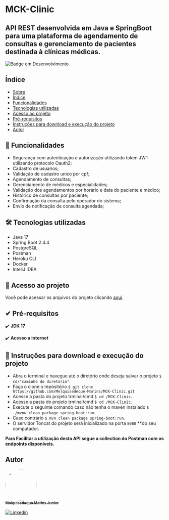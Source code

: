 # MCK-Clinic
<a id="Sobre"></a>
## API REST desenvolvida em Java e SpringBoot para uma plataforma de agendamento de consultas e gerenciamento de pacientes destinada à clínicas médicas.

![Badge em Desenvolvimento](http://img.shields.io/static/v1?label=STATUS&message=EM%20DESENVOLVIMENTO&color=GREEN&style=for-the-badge)

<a id="Indice"></a>
## Índice
<!--ts-->
* [Sobre](#Sobre)
* [Índice](#Indice)
* [Funcionalidades](#Funcionalidades)
* [Tecnologias utilizadas](#Tecnologias)
* [Acesso ao projeto](#Acesso_ao_projeto)
* [Pré-requisitos](#Pre-requisitos)
* [Instruções para download e execução do projeto](#Instruções)
* [Autor](#Autor)
<!--te-->

<a id="Funcionalidades"></a>
## 🔨 Funcionalidades 
- Segurança com autenticação e autorização utilizando token JWT utilizando protocolo Oauth2;
- Cadastro de usuarios;
- Validação de cadastro unico por cpf;
- Agendamento de consultas;
- Gerenciamento de médicos e especialidades;
- Validação dos agendamentos por horário e data do paciente e médico;
- Histórico de consultas por paciente;
- Confirmação da consulta pelo operador do sistema;
- Envio de notificação de consulta agendada;

<a id="Tecnologias"></a>
## 🛠️️ Tecnologias utilizadas

- Java 17
- Spring Boot 2.4.4
- PostgreSQL
- Postman
- Heroku CLI
- Docker
- InteliJ IDEA

<a id="Acesso_ao_projeto"></a>
## 📁 Acesso ao projeto

Você pode acessar os arquivos do projeto clicando [aqui](https://github.com/Melquisedeque-Marins/MCK-Clinic/tree/main/src).

<a id="Pre-requisitos"></a>
## ✔ Pré-requisitos

✔️ **JDK 17** 

✔️ **Acesso a internet**

<a id="Instruções"></a>
## 🎲️ Instruções para download e execução do projeto

- Abra o terminal e navegue até o diretório onde deseja salvar o projeto
``$ cd/"caminho do diretório"``.
- Faça o clone o repósitório
``$ git clone https://github.com/Melquisedeque-Marins/MCK-Clinic.git``
- Acesse a pasta do projeto trminal/cmd
``$ cd /MCK-Clinic``.
- Acesse a pasta do projeto trminal/cmd
``$ cd /MCK-Clinic``.
- Execute o seguinte comando caso não tenha o maven instalado
``$ ./mvnw clean package spring-boot:run``.
- Caso contrário
``$ mvn clean package spring-boot:run``.
- O servidor Toncat do projeto será inicializado na porta
``8080``
**do seu computador.

**Para Facilitar a utilização desta API segue a collection do Postman com os endpoints disponíveis.**

<a id="Autor"></a>
## Autor
<a href="https://github.com/Melquisedeque-Marins">
 <img style="border-radius: 50%;" src="https://avatars.githubusercontent.com/u/93653645?v=4" border-radius=50%, width="100px;" alt=""/>
<br />
 <sub><b>Melquisedeque Marins Junior</b></sub></a> <a href="https://www.linkedin.com/in/melquisedeque-marins-junior-324291230"></a>

[![Linkedin](https://img.shields.io/badge/LinkedIn-0077B5?style=for-the-badge&logo=linkedin&logoColor=white)](https://www.linkedin.com/in/melquisedeque-marins-junior-324291230)

